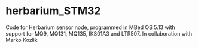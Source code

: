 # herbarium_STM32

Code for Herbarium sensor node, programmed in MBed OS 5.13 with support for MQ9, MQ131, MQ135, IKS01A3 and LTR507.
In collaboration with Marko Kozlik
